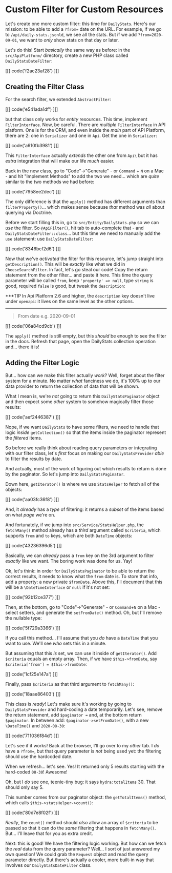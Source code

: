 # Custom Filter for Custom Resources

Let's create one more custom filter: this time for `DailyStats`. Here's our mission:
to be able to add a `?from=` date on the URL. For example, if we go to
`/api/daily-stats.jsonld`, we see all the stats. But if we add `?from=2020-09-01`,
we want to *only* show stats on that day or later.

Let's do this! Start *basically* the same way as before: in the
`src/ApiPlatform/` directory, create a new PHP class called `DailyStatsDateFilter`:

[[[ code('f2ac23af28') ]]]

## Creating the Filter Class

For the search filter, we extended `AbstractFilter`:

[[[ code('e541ada1df') ]]]

but that class only works for *entity* resources. This time, implement `FilterInterface`. Now, be careful.
There are *multiple* `FilterInterface` in API platform. One is for the ORM, and
even inside the *main* part of API Platform, there are 2: one in `Serializer`
and one in `Api`. Get the one in `Serializer`:

[[[ code('a610fb3981') ]]]

This `FilterInterface` actually *extends* the other one from `Api\` but it has
*extra* integration that will make our life *much* easier.

Back in the new class, go to "Code"->"Generate" - or `Command` + `N` on a Mac - and
hit "Implement Methods" to add the two we need... which are *quite* similar to the
two methods we had before:

[[[ code('7958ee2dec') ]]]

The only difference is that the `apply()` method has different arguments
than `filterProperty()`... which makes sense because *that* method was *all*
about querying via Doctrine.

Before we start filling this in, go to `src/Entity/DailyStats.php` so we can *use*
the filter. So `@ApiFilter()`, hit tab to auto-complete that - and
`DailyStatsDateFilter::class`... but this time we need to manually add the `use`
statement: use `DailyStatsDateFilter`:

[[[ code('8346bcf2d6') ]]]

Now that we've *activated* the filter for this resource, let's jump straight into
`getDescription()`. This will be *exactly* like what we did in `CheeseSearchFilter`.
In fact, let's go steal our code! Copy the return statement from the other filter...
and paste it here. This time the query parameter will be called
`from`, keep `'property' => null`, type `string` is good, required `false` is
good, but tweak the `description`:

***TIP
In Api Platform 2.6 and higher, the `description` key doesn't live under `openapi`: it lives
on the same level as the other options.
***

> From date e.g. 2020-09-01

[[[ code('06a84cd9cb') ]]]

The `apply()` method is still empty, but this *should* be enough to see the filter
in the docs. Refresh that page, open the DailyStats collection operation and...
there it is!

## Adding the Filter Logic

But... how can we make this filter actually *work*? Well, forget about the filter
system for a minute. No matter *what* fanciness we do, it's 100% up to our data
provider to return the collection of data that will be shown.

What I mean is, we're *not* going to return this `DailyStatsPaginator` object and
then expect some *other* system to somehow magically filter those results:

[[[ code('aef2446387') ]]]

Nope, if we want `DailyStats` to have some filters, we need to handle that logic
*inside* `getCollection()` so that the items inside the paginator represent
the *filtered* items.

So before we really think about reading query parameters or integrating with
our filter class, let's *first* focus on making our `DailyStatsProvider` *able*
to filter the results by date.

And actually, most of the work of figuring out which results to return is done
by the paginator. So let's jump into `DailyStatsPaginator`.

Down here, `getIterator()` is where we use `StatsHelper` to fetch all of the
objects:

[[[ code('aa03fc36f8') ]]]

And, it *already* has a *type* of filtering: it returns a *subset* of the items
based on what *page* we're on.

And fortunately, if we jump into `src/Service/StatsHelper.php`, the `fetchMany()`
method already has a *third* argument called `$criteria`, which supports `from`
and `to` keys, which are both `DateTime` objects:

[[[ code('43236396d5') ]]]

Basically, we can *already* pass a `from` key on the 3rd argument to filter
*exactly* like we want. The boring work was done for us. Yay!

Ok, let's think: in order for `DailyStatsPaginator` to be able to return the
correct results, it needs to know what the `from` date is. To store that info,
add a property: a new private `$fromDate`. Above this, I'll document
that this will be a `\DateTimeInterface` or `null` if it's not set:

[[[ code('92b12ce377') ]]]

Then, at the bottom, go to "Code"->"Generate" - or `Command`+`N` on a Mac - select
setters, and generate the `setFromDate()` method. Oh, but I'll remove the nullable
type:

[[[ code('5f729a3366') ]]]

If you call this method... I'll assume that you *do* have a `DateTime` that
you want to use. We'll see *who* sets this in a minute.

But assuming that this *is* set, we can use it inside of `getIterator()`. Add
`$criteria` equals an empty array. Then, if we have `$this->fromDate`, say
`$criteria['from'] = $this->fromDate`:

[[[ code('1cf25e147a') ]]]

Finally, pass `$criteria` as that third argument to `fetchMany()`:

[[[ code('18aae86403') ]]]

This class is *ready*! Let's make sure it's working by going to
`DailyStatsProvider` and hard-coding a date temporarily. Let's see, remove the
return statement, add `$paginator =` and, at the bottom return `$paginator`. In
between add: `$paginator->setFromDate()`, with a new `\DateTime()` and `2020-08-30`:

[[[ code('711036f84d') ]]]

Let's see if it works! Back at the browser, I'll go over to my *other* tab. I
*do* have a `?from=`, but that query parameter is *not* being used yet: the
filtering should use the hardcoded date.

When we refresh... let's see. Yes! It returned only 5 results starting with the
hard-coded `08-30`! Awesome!

Oh, but I *do* see one, teenie-tiny bug: it says `hydra:totalItems` 30. That
should only say 5.

This number comes from our paginator object: the `getTotalItems()` method, which
calls `$this->statsHelper->count()`:

[[[ code('80d7e8f02f') ]]]

*Really*, the `count()` method should *also* allow an array of `$criteria`
to be passed so that it can do the *same* filtering that happens in `fetchMany()`.
But... I'll leave that for you as extra credit.

Next: this is good! We have the filtering logic working. But how can we fetch
the *real* data from the query parameter? Well... I sort of just answered my own
question! We could grab the `Request` object and read the query parameter directly.
But there's actually a cooler, more built-in way that involves our
`DailyStatsDateFilter` class.
